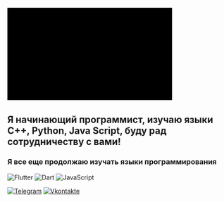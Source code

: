 ![Header](https://github.com/TalAnt004/TalAnt004/blob/main/assets/serega-pirat.gif)

## Я начинающий программист, изучаю языки C++, Python, Java Script, буду рад сотрудничеству с вами!

### Я все еще продолжаю изучать языки программирования

![Flutter](https://img.shields.io/badge/-C++-090909?style=for-the-badge&logo=C%2b%2b&logoColor=47C5FB)
![Dart](https://img.shields.io/badge/-Python-090909?style=for-the-badge&logo=python&logoColor=097CDB)
![JavaScript](https://img.shields.io/badge/-JavaScript-090909?style=for-the-badge&logo=JavaScript&logoColor=E9D54D)

[![Telegram](https://img.shields.io/badge/-Telegram-090909?style=for-the-badge&logo=telegram&logoColor=27A0D9)]()
[![Vkontakte](https://img.shields.io/badge/-Vkontakte-090909?style=for-the-badge&logo=Vk&logoColor=4F7DB3)]()